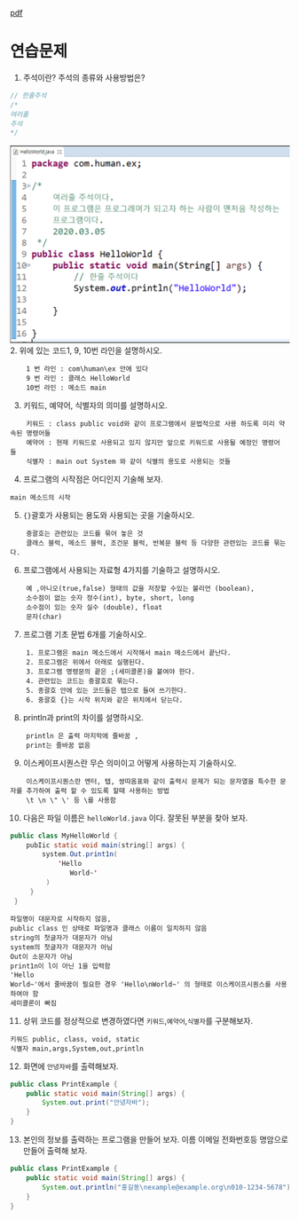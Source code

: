 [pdf](../pdf/JAVA240812simple148.pdf)
# 연습문제
1. 주석이란? 주석의 종류와 사용방법은? 
```java
// 한줄주석 
/*
여러줄
주석
*/
```
![image](../images/image2.png)
2. 위에 있는 코드1, 9, 10번 라인을 설명하시오. 
```
    1 번 라인 : com\human\ex 안에 있다
    9 번 라인 : 클래스 HelloWorld
    10번 라인 : 메소드 main
```
3. 키워드, 예약어, 식별자의 의미를 설명하시오. 
```
    키워드 : class public void와 같이 프로그램에서 문법적으로 사용 하도록 미리 약속된 명령어들
    예약어 : 현재 키워드로 사용되고 있지 않지만 앞으로 키워드로 사용될 예정인 명령어 들
    식별자 : main out System 와 같이 식별의 용도로 사용되는 것들
```
4. 프로그램의 시작점은 어디인지 기술해 보자. 
```
main 메소드의 시작 
```
5. `{}`괄호가 사용되는 용도와 사용되는 곳을 기술하시오.
```
    중괄호는 관련있는 코드를 묶어 놓은 것
    클래스 블럭, 메소드 블럭, 조건문 블럭, 반복문 블럭 등 다양한 관련있는 코드를 묶는다.
```
6. 프로그램에서 사용되는 자료형 4가지를 기술하고 설명하시오.
```
    예 ,아니오(true,false) 형태의 값을 저장할 수있는 불리언 (boolean), 
    소수점이 없는 숫자 정수(int), byte, short, long
    소수점이 있는 숫자 실수 (double), float
    문자(char)
```
7. 프로그램 기초 문법 6개를 기술하시오. 
```
    1. 프로그램은 main 메소드에서 시작해서 main 메소드에서 끝난다. 
    2. 프로그램은 위에서 아래로 실행된다. 
    3. 프로그램 명령문의 끝은 ;(세미콜론)을 붙여야 한다. 
    4. 관련있는 코드는 중괄호로 묶는다. 
    5. 종괄호 안에 있는 코드들은 탭으로 들여 쓰기한다. 
    6. 중괄호 {}는 시작 위치와 같은 위치에서 닫는다. 
```
8. println과 print의 차이를 설명하시오. 
```
    println 은 출력 마지막에 줄바꿈 ,
    print는 줄바꿈 없음 
```
9. 이스케이프시퀀스란 무슨 의미이고 어떻게 사용하는지 기술하시오. 
```
    이스케이프시퀀스란 엔터, 탭, 쌍따옴표와 같이 출력시 문제가 되는 문자열을 특수한 문자를 추가하여 출력 할 수 있도록 할때 사용하는 방법
    \t \n \" \' 등 \를 사용함 
```
10. 다음은 파일 이름은 `helloWorld.java` 이다. 잘못된 부분을 찾아 보자. 
```java
public class MyHelloWorld { 
    pubIic static void main(string[] args) { 
        system.Out.print1n( 
            'Hello 
               World~'
         )
     }
 }
```

```
파일명이 대문자로 시작하지 않음,
public class 인 상태로 파일명과 클래스 이름이 일치하지 않음
string의 첫글자가 대문자가 아님 
system의 첫글자가 대문자가 아님
Out이 소문자가 아님
print1n이 l이 아닌 1을 입력함
'Hello
World~'에서 줄바꿈이 필요한 경우 'Hello\nWorld~' 의 형태로 이스케이프시퀀스를 사용하여야 함
세미콜론이 빠짐
```
11. 상위 코드를 정상적으로 변경하였다면 `키워드`,`예약어`,`식별자`를 구분해보자. 
```
키워드 public, class, void, static
식별자 main,args,System,out,println
```
12. 화면에 `안녕자바`를 출력해보자. 

```java
public class PrintExample {
    public static void main(String[] args) {
        System.out.print("안녕자바");
    }
}

```

13. 본인의 정보를 출력하는 프로그램을 만들어 보자. 이름 이메일 전화번호등 명암으로 만들어 출력해 보자. 

```java
public class PrintExample {
    public static void main(String[] args) {
        System.out.println("홍길동\nexample@example.org\n010-1234-5678");
    }
}

```
